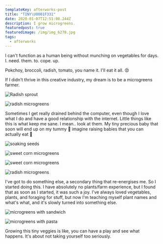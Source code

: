 ```yaml
---
templateKey: afterworks-post
title: "TINY\U0001F331"
date: 2020-01-07T12:51:08.244Z
description: I grow microgreens.
featuredpost: true
featuredimage: /img/img_6278.jpg
tags:
  - afterworks
---
```

I can't function as a human being without munching on vegetables for days. I. need. them. to. cope. up.

Pokchoy, broccoli, radish, tomato, you name it. I'll eat it all. 😡

If I didn't thrive in this creative industry, my dream is to be a microgreens farmer. 

![Radish sprout](/img/img_6599.jpg "radish sprout")

![radish microgreens](/img/img_6389.jpg "radish microgreens")

Sometimes I get really drained behind the computer, even though I love what I do and have a good relationship with the internet. Little things like this is what keep me sane. I mean.. look at them. My tiny precious baby that soon will end up on my tummy 🥺 imagine raising babies that you can actually eat 🥺  

![soaking seeds](/img/img_6516.jpg "sunflower, peas, and radish seeds")

![sweet corn microgreens](/img/img_5867.jpg "sweet corn microgreens")

![sweet corn microgreens](/img/img_5793.jpg "harvesting sweet corn microgreens")

![radish microgreens](/img/img_5773.jpg "almost ready to harvest radish microgreens")

I've got to do something else, a secondary thing that re-energises me. So I started doing this. I have absolutely no plants/farm experience, but I found that as soon as I started, it was such a joy. I've always loved vegetables, plants, and foraging for stuff, but now I'm teaching myself plant names and what's what, and it's slowly turned into something else.

![microgreens with sandwich](/img/img_6278a.jpg "microgreens with sandwich")

![microgreens with pasta](/img/img_6267.jpg "microgreens with pasta")

Growing this tiny veggies is like, you can have a play and see what happens. It's about not taking yourself too seriously.
